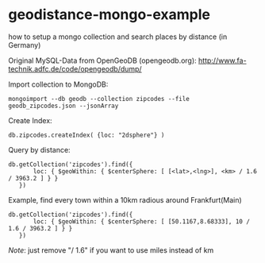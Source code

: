 # geodistance-mongo-example
how to setup a mongo collection and search places by distance (in Germany)

Original MySQL-Data from OpenGeoDB (opengeodb.org):
http://www.fa-technik.adfc.de/code/opengeodb/dump/


Import collection to MongoDB:

```mongoimport --db geodb --collection zipcodes --file geodb_zipcodes.json --jsonArray```

Create Index:

```db.zipcodes.createIndex( {loc: "2dsphere"} ) ```

Query by distance:

```
db.getCollection('zipcodes').find({ 
       loc: { $geoWithin: { $centerSphere: [ [<lat>,<lng>], <km> / 1.6 / 3963.2 ] } } 
   })
```
      
Example, find every town within a 10km radious around Frankfurt(Main)

```
db.getCollection('zipcodes').find({ 
       loc: { $geoWithin: { $centerSphere: [ [50.1167,8.68333], 10 / 1.6 / 3963.2 ] } } 
   })
```

_Note_: just remove "/ 1.6" if you want to use miles instead of km
